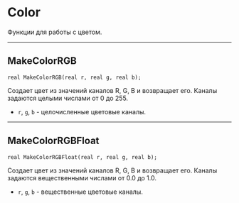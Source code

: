 # Color

Функции для работы с цветом.

---

## MakeColorRGB

`real MakeColorRGB(real r, real g, real b);`

Создает цвет из значений каналов R, G, B и возвращает его. Каналы задаются целыми числами от 0 до 255.

- `r`, `g`, `b` - целочисленные цветовые каналы.

---

## MakeColorRGBFloat

`real MakeColorRGBFloat(real r, real g, real b);`

Создает цвет из значений каналов R, G, B и возвращает его. Каналы задаются вещественными числами от 0.0 до 1.0.

- `r`, `g`, `b` - вещественные цветовые каналы.
